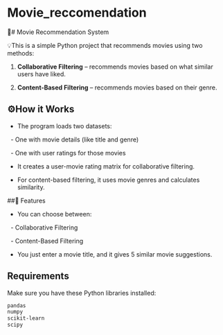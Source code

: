 # Movie_reccomendation

🎥# Movie Recommendation System



💡This is a simple Python project that recommends movies using two methods:

1. **Collaborative Filtering** – recommends movies based on what similar users have liked.

2. **Content-Based Filtering** – recommends movies based on their genre.



## ⚙️How it Works



- The program loads two datasets:

  - One with movie details (like title and genre)

  - One with user ratings for those movies

- It creates a user-movie rating matrix for collaborative filtering.

- For content-based filtering, it uses movie genres and calculates similarity.



##🔮 Features



- You can choose between:

  - Collaborative Filtering

  - Content-Based Filtering

- You just enter a movie title, and it gives 5 similar movie suggestions.


## Requirements

Make sure you have these Python libraries installed:
```bash
pandas
numpy
scikit-learn
scipy
